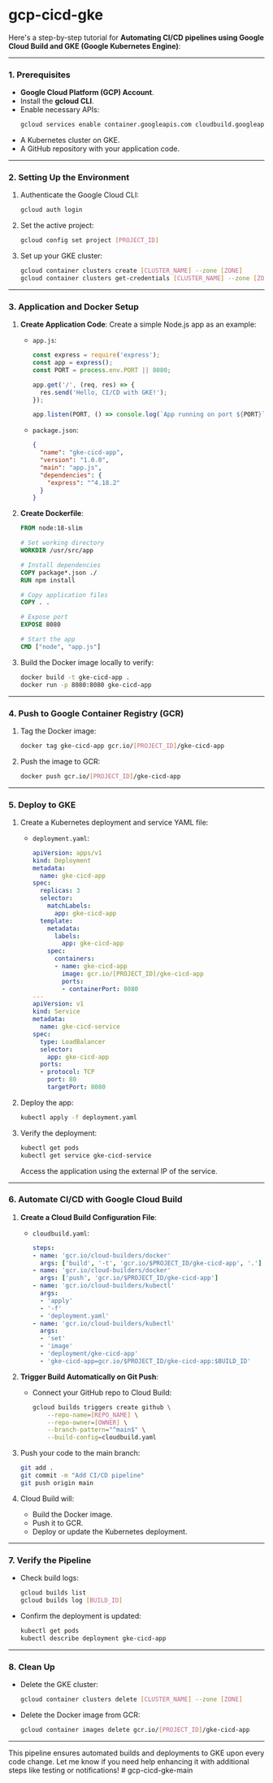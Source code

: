 # gcp-cicd-gke

Here's a step-by-step tutorial for **Automating CI/CD pipelines using Google Cloud Build and GKE (Google Kubernetes Engine)**:

---

### **1. Prerequisites**
- **Google Cloud Platform (GCP) Account**.
- Install the **gcloud CLI**.
- Enable necessary APIs:
  ```bash
  gcloud services enable container.googleapis.com cloudbuild.googleapis.com
  ```
- A Kubernetes cluster on GKE.
- A GitHub repository with your application code.

---

### **2. Setting Up the Environment**
1. Authenticate the Google Cloud CLI:
   ```bash
   gcloud auth login
   ```
2. Set the active project:
   ```bash
   gcloud config set project [PROJECT_ID]
   ```
3. Set up your GKE cluster:
   ```bash
   gcloud container clusters create [CLUSTER_NAME] --zone [ZONE]
   gcloud container clusters get-credentials [CLUSTER_NAME] --zone [ZONE]
   ```

---

### **3. Application and Docker Setup**
1. **Create Application Code**:
   Create a simple Node.js app as an example:

   - `app.js`:
     ```javascript
     const express = require('express');
     const app = express();
     const PORT = process.env.PORT || 8080;

     app.get('/', (req, res) => {
       res.send('Hello, CI/CD with GKE!');
     });

     app.listen(PORT, () => console.log(`App running on port ${PORT}`));
     ```

   - `package.json`:
     ```json
     {
       "name": "gke-cicd-app",
       "version": "1.0.0",
       "main": "app.js",
       "dependencies": {
         "express": "^4.18.2"
       }
     }
     ```

2. **Create Dockerfile**:
   ```dockerfile
   FROM node:18-slim

   # Set working directory
   WORKDIR /usr/src/app

   # Install dependencies
   COPY package*.json ./
   RUN npm install

   # Copy application files
   COPY . .

   # Expose port
   EXPOSE 8080

   # Start the app
   CMD ["node", "app.js"]
   ```

3. Build the Docker image locally to verify:
   ```bash
   docker build -t gke-cicd-app .
   docker run -p 8080:8080 gke-cicd-app
   ```

---

### **4. Push to Google Container Registry (GCR)**
1. Tag the Docker image:
   ```bash
   docker tag gke-cicd-app gcr.io/[PROJECT_ID]/gke-cicd-app
   ```
2. Push the image to GCR:
   ```bash
   docker push gcr.io/[PROJECT_ID]/gke-cicd-app
   ```

---

### **5. Deploy to GKE**
1. Create a Kubernetes deployment and service YAML file:

   - `deployment.yaml`:
     ```yaml
     apiVersion: apps/v1
     kind: Deployment
     metadata:
       name: gke-cicd-app
     spec:
       replicas: 3
       selector:
         matchLabels:
           app: gke-cicd-app
       template:
         metadata:
           labels:
             app: gke-cicd-app
         spec:
           containers:
           - name: gke-cicd-app
             image: gcr.io/[PROJECT_ID]/gke-cicd-app
             ports:
             - containerPort: 8080
     ---
     apiVersion: v1
     kind: Service
     metadata:
       name: gke-cicd-service
     spec:
       type: LoadBalancer
       selector:
         app: gke-cicd-app
       ports:
       - protocol: TCP
         port: 80
         targetPort: 8080
     ```

2. Deploy the app:
   ```bash
   kubectl apply -f deployment.yaml
   ```

3. Verify the deployment:
   ```bash
   kubectl get pods
   kubectl get service gke-cicd-service
   ```

   Access the application using the external IP of the service.

---

### **6. Automate CI/CD with Google Cloud Build**
1. **Create a Cloud Build Configuration File**:
   - `cloudbuild.yaml`:
     ```yaml
     steps:
     - name: 'gcr.io/cloud-builders/docker'
       args: ['build', '-t', 'gcr.io/$PROJECT_ID/gke-cicd-app', '.']
     - name: 'gcr.io/cloud-builders/docker'
       args: ['push', 'gcr.io/$PROJECT_ID/gke-cicd-app']
     - name: 'gcr.io/cloud-builders/kubectl'
       args:
       - 'apply'
       - '-f'
       - 'deployment.yaml'
     - name: 'gcr.io/cloud-builders/kubectl'
       args:
       - 'set'
       - 'image'
       - 'deployment/gke-cicd-app'
       - 'gke-cicd-app=gcr.io/$PROJECT_ID/gke-cicd-app:$BUILD_ID'
     ```

2. **Trigger Build Automatically on Git Push**:
   - Connect your GitHub repo to Cloud Build:
     ```bash
     gcloud builds triggers create github \
         --repo-name=[REPO_NAME] \
         --repo-owner=[OWNER] \
         --branch-pattern="^main$" \
         --build-config=cloudbuild.yaml
     ```

3. Push your code to the main branch:
   ```bash
   git add .
   git commit -m "Add CI/CD pipeline"
   git push origin main
   ```

4. Cloud Build will:
   - Build the Docker image.
   - Push it to GCR.
   - Deploy or update the Kubernetes deployment.

---

### **7. Verify the Pipeline**
- Check build logs:
  ```bash
  gcloud builds list
  gcloud builds log [BUILD_ID]
  ```
- Confirm the deployment is updated:
  ```bash
  kubectl get pods
  kubectl describe deployment gke-cicd-app
  ```

---

### **8. Clean Up**
- Delete the GKE cluster:
  ```bash
  gcloud container clusters delete [CLUSTER_NAME] --zone [ZONE]
  ```
- Delete the Docker image from GCR:
  ```bash
  gcloud container images delete gcr.io/[PROJECT_ID]/gke-cicd-app
  ```

---

This pipeline ensures automated builds and deployments to GKE upon every code change. Let me know if you need help enhancing it with additional steps like testing or notifications!
#   g c p - c i c d - g k e - m a i n  
 